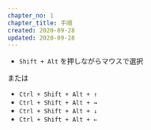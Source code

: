 ```yaml
---
chapter_no: 1
chapter_title: 手順
created: 2020-09-28
updated: 2020-09-28
---
```

- `Shift + Alt` を押しながらマウスで選択

または

- `Ctrl + Shift + Alt + ↑`
- `Ctrl + Shift + Alt + →`
- `Ctrl + Shift + Alt + ↓`
- `Ctrl + Shift + Alt + ←`
